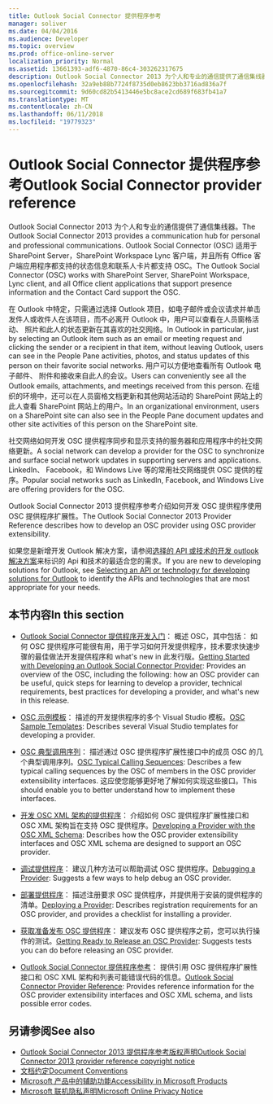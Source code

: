 ```yaml
---
title: Outlook Social Connector 提供程序参考
manager: soliver
ms.date: 04/04/2016
ms.audience: Developer
ms.topic: overview
ms.prod: office-online-server
localization_priority: Normal
ms.assetid: 13661393-adf6-4870-86c4-303262317675
description: Outlook Social Connector 2013 为个人和专业的通信提供了通信集线器。
ms.openlocfilehash: 32a9eb88b7724f8735d0eb8623bb3716ad836a7f
ms.sourcegitcommit: 9d60cd82b5413446e5bc8ace2cd689f683fb41a7
ms.translationtype: MT
ms.contentlocale: zh-CN
ms.lasthandoff: 06/11/2018
ms.locfileid: "19779323"
---
```

# <a name="outlook-social-connector-provider-reference"></a><span data-ttu-id="0e7fb-103">Outlook Social Connector 提供程序参考</span><span class="sxs-lookup"><span data-stu-id="0e7fb-103">Outlook Social Connector provider reference</span></span>

<span data-ttu-id="0e7fb-104">Outlook Social Connector 2013 为个人和专业的通信提供了通信集线器。</span><span class="sxs-lookup"><span data-stu-id="0e7fb-104">The Outlook Social Connector 2013 provides a communication hub for personal and professional communications.</span></span> <span data-ttu-id="0e7fb-105">Outlook Social Connector (OSC) 适用于 SharePoint Server，SharePoint Workspace Lync 客户端，并且所有 Office 客户端应用程序都支持的状态信息和联系人卡片都支持 OSC。</span><span class="sxs-lookup"><span data-stu-id="0e7fb-105">The Outlook Social Connector (OSC) works with SharePoint Server, SharePoint Workspace, Lync client, and all Office client applications that support presence information and the Contact Card support the OSC.</span></span> 

<span data-ttu-id="0e7fb-106">在 Outlook 中特定，只需通过选择 Outlook 项目，如电子邮件或会议请求并单击发件人或收件人在该项目，而不必离开 Outlook 中，用户可以查看在人员窗格活动、 照片和此人的状态更新在其喜欢的社交网络。</span><span class="sxs-lookup"><span data-stu-id="0e7fb-106">In Outlook in particular, just by selecting an Outlook item such as an email or meeting request and clicking the sender or a recipient in that item, without leaving Outlook, users can see in the People Pane activities, photos, and status updates of this person on their favorite social networks.</span></span> <span data-ttu-id="0e7fb-107">用户可以方便地查看所有 Outlook 电子邮件、 附件和接收来自此人的会议。</span><span class="sxs-lookup"><span data-stu-id="0e7fb-107">Users can conveniently see all the Outlook emails, attachments, and meetings received from this person.</span></span> <span data-ttu-id="0e7fb-108">在组织的环境中，还可以在人员窗格文档更新和其他网站活动的 SharePoint 网站上的此人查看 SharePoint 网站上的用户。</span><span class="sxs-lookup"><span data-stu-id="0e7fb-108">In an organizational environment, users on a SharePoint site can also see in the People Pane document updates and other site activities of this person on the SharePoint site.</span></span>
  
<span data-ttu-id="0e7fb-109">社交网络如何开发 OSC 提供程序同步和显示支持的服务器和应用程序中的社交网络更新。</span><span class="sxs-lookup"><span data-stu-id="0e7fb-109">A social network can develop a provider for the OSC to synchronize and surface social network updates in supporting servers and applications.</span></span> <span data-ttu-id="0e7fb-110">LinkedIn、 Facebook，和 Windows Live 等的常用社交网络提供 OSC 提供的程序。</span><span class="sxs-lookup"><span data-stu-id="0e7fb-110">Popular social networks such as LinkedIn, Facebook, and Windows Live are offering providers for the OSC.</span></span> 
  
<span data-ttu-id="0e7fb-111">Outlook Social Connector 2013 提供程序参考介绍如何开发 OSC 提供程序使用 OSC 提供程序扩展性。</span><span class="sxs-lookup"><span data-stu-id="0e7fb-111">The Outlook Social Connector 2013 Provider Reference describes how to develop an OSC provider using OSC provider extensibility.</span></span> 
  
<span data-ttu-id="0e7fb-112">如果您是新增开发 Outlook 解决方案，请参阅[选择的 API 或技术的开发 outlook 解决方案](../selecting-an-api-or-technology-for-developing-solutions-for-outlook.md)来标识的 Api 和技术的最适合您的需求。</span><span class="sxs-lookup"><span data-stu-id="0e7fb-112">If you are new to developing solutions for Outlook, see [Selecting an API or technology for developing solutions for Outlook](../selecting-an-api-or-technology-for-developing-solutions-for-outlook.md) to identify the APIs and technologies that are most appropriate for your needs.</span></span> 
  
## <a name="in-this-section"></a><span data-ttu-id="0e7fb-113">本节内容</span><span class="sxs-lookup"><span data-stu-id="0e7fb-113">In this section</span></span>

- <span data-ttu-id="0e7fb-114">[Outlook Social Connector 提供程序开发入门](getting-started-with-developing-an-outlook-social-connector-provider.md)： 概述 OSC，其中包括： 如何 OSC 提供程序可能很有用，用于学习如何开发提供程序，技术要求快速步骤的最佳做法开发提供程序和 what's new in 此发行版。</span><span class="sxs-lookup"><span data-stu-id="0e7fb-114">[Getting Started with Developing an Outlook Social Connector Provider](getting-started-with-developing-an-outlook-social-connector-provider.md): Provides an overview of the OSC, including the following: how an OSC provider can be useful, quick steps for learning to develop a provider, technical requirements, best practices for developing a provider, and what's new in this release.</span></span>
    
- <span data-ttu-id="0e7fb-115">[OSC 示例模板](osc-sample-templates.md)： 描述的开发提供程序的多个 Visual Studio 模板。</span><span class="sxs-lookup"><span data-stu-id="0e7fb-115">[OSC Sample Templates](osc-sample-templates.md): Describes several Visual Studio templates for developing a provider.</span></span>
    
- <span data-ttu-id="0e7fb-116">[OSC 典型调用序列](osc-typical-calling-sequences.md)： 描述通过 OSC 提供程序扩展性接口中的成员 OSC 的几个典型调用序列。</span><span class="sxs-lookup"><span data-stu-id="0e7fb-116">[OSC Typical Calling Sequences](osc-typical-calling-sequences.md): Describes a few typical calling sequences by the OSC of members in the OSC provider extensibility interfaces.</span></span> <span data-ttu-id="0e7fb-117">这应使您能够更好地了解如何实现这些接口。</span><span class="sxs-lookup"><span data-stu-id="0e7fb-117">This should enable you to better understand how to implement these interfaces.</span></span>
    
- <span data-ttu-id="0e7fb-118">[开发 OSC XML 架构的提供程序](developing-a-provider-with-the-osc-xml-schema.md)： 介绍如何 OSC 提供程序扩展性接口和 OSC XML 架构旨在支持 OSC 提供程序。</span><span class="sxs-lookup"><span data-stu-id="0e7fb-118">[Developing a Provider with the OSC XML Schema](developing-a-provider-with-the-osc-xml-schema.md): Describes how the OSC provider extensibility interfaces and OSC XML schema are designed to support an OSC provider.</span></span>
    
- <span data-ttu-id="0e7fb-119">[调试提供程序](debugging-a-provider.md)： 建议几种方法可以帮助调试 OSC 提供程序。</span><span class="sxs-lookup"><span data-stu-id="0e7fb-119">[Debugging a Provider](debugging-a-provider.md): Suggests a few ways to help debug an OSC provider.</span></span>
    
- <span data-ttu-id="0e7fb-120">[部署提供程序](deploying-a-provider.md)： 描述注册要求 OSC 提供程序，并提供用于安装的提供程序的清单。</span><span class="sxs-lookup"><span data-stu-id="0e7fb-120">[Deploying a Provider](deploying-a-provider.md): Describes registration requirements for an OSC provider, and provides a checklist for installing a provider.</span></span>
    
- <span data-ttu-id="0e7fb-121">[获取准备发布 OSC 提供程序](getting-ready-to-release-an-osc-provider.md)： 建议发布 OSC 提供程序之前，您可以执行操作的测试。</span><span class="sxs-lookup"><span data-stu-id="0e7fb-121">[Getting Ready to Release an OSC Provider](getting-ready-to-release-an-osc-provider.md): Suggests tests you can do before releasing an OSC provider.</span></span>
    
- <span data-ttu-id="0e7fb-122">[Outlook Social Connector 提供程序参考](outlook-social-connector-provider-reference-0.md)： 提供引用 OSC 提供程序扩展性接口和 OSC XML 架构和列表可能错误代码的信息。</span><span class="sxs-lookup"><span data-stu-id="0e7fb-122">[Outlook Social Connector Provider Reference](outlook-social-connector-provider-reference-0.md): Provides reference information for the OSC provider extensibility interfaces and OSC XML schema, and lists possible error codes.</span></span>
    
## <a name="see-also"></a><span data-ttu-id="0e7fb-123">另请参阅</span><span class="sxs-lookup"><span data-stu-id="0e7fb-123">See also</span></span>

- [<span data-ttu-id="0e7fb-124">Outlook Social Connector 2013 提供程序参考版权声明</span><span class="sxs-lookup"><span data-stu-id="0e7fb-124">Outlook Social Connector 2013 provider reference copyright notice</span></span>](outlook-social-connector-2013-provider-reference-copyright-notice.md) 
- [<span data-ttu-id="0e7fb-125">文档约定</span><span class="sxs-lookup"><span data-stu-id="0e7fb-125">Document Conventions</span></span>](http://msdn.microsoft.com/en-us/office/aa905365.aspx)   
- [<span data-ttu-id="0e7fb-126">Microsoft 产品中的辅助功能</span><span class="sxs-lookup"><span data-stu-id="0e7fb-126">Accessibility in Microsoft Products</span></span>](http://www.microsoft.com/enable/products/default.aspx)  
- [<span data-ttu-id="0e7fb-127">Microsoft 联机隐私声明</span><span class="sxs-lookup"><span data-stu-id="0e7fb-127">Microsoft Online Privacy Notice</span></span>](https://privacy.microsoft.com/en-us/privacystatement)
    

